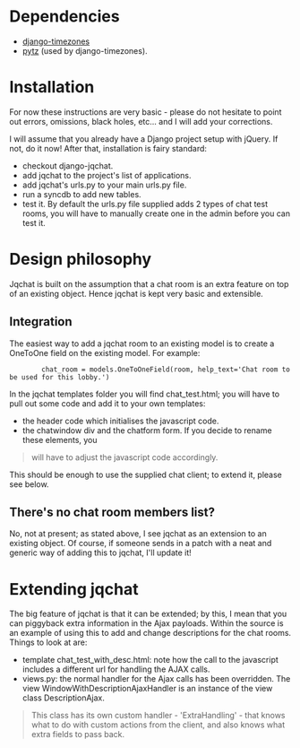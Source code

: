 # Dependencies #
  * [django-timezones](http://code.google.com/p/django-timezones/)
  * [pytz](http://pypi.python.org/pypi/pytz/) (used by django-timezones).

# Installation #

For now these instructions are very basic - please do not hesitate to point out errors, omissions, black holes, etc... and I will add your corrections.

I will assume that you already have a Django project setup with jQuery. If not,
do it now!
After that, installation is fairy standard:
  * checkout django-jqchat.
  * add jqchat to the project's list of applications.
  * add jqchat's urls.py to your main urls.py file.
  * run a syncdb to add new tables.
  * test it. By default the urls.py file supplied adds 2 types of chat test rooms, you will have to manually create one in the admin before you can test it.

# Design philosophy #
Jqchat is built on the assumption that a chat room is an extra feature on top of an existing object.
Hence jqchat is kept very basic and extensible.

## Integration ##
The easiest way to add a jqchat room to an existing model is to create a OneToOne field
on the existing model.
For example:
```
	    chat_room = models.OneToOneField(room, help_text='Chat room to be used for this lobby.')
```
In the jqchat templates folder you will find chat\_test.html; you will have to pull out
some code and add it to your own templates:
  * the header code which initialises the javascript code.
  * the chatwindow div and the chatform form. If you decide to rename these elements, you
> will have to adjust the javascript code accordingly.

This should be enough to use the supplied chat client; to extend it, please see below.

## There's no chat room members list? ##
No, not at present; as stated above, I see jqchat as an extension to an existing object.
Of course, if someone sends in a patch with a neat and generic way of adding this to jqchat, I'll update it!

# Extending jqchat #
The big feature of jqchat is that it can be extended; by this, I mean that you can
piggyback extra information in the Ajax payloads.
Within the source is an example of using this to add and change descriptions for the
chat rooms.
Things to look at are:
  * template chat\_test\_with\_desc.html: note how the call to the javascript includes a different url for handling the AJAX calls.
  * views.py: the normal handler for the Ajax calls has been overridden. The view WindowWithDescriptionAjaxHandler is an instance of the view class DescriptionAjax.
> This class has its own custom handler - 'ExtraHandling' - that knows what to do with custom actions from the client, and also knows what extra fields to pass back.